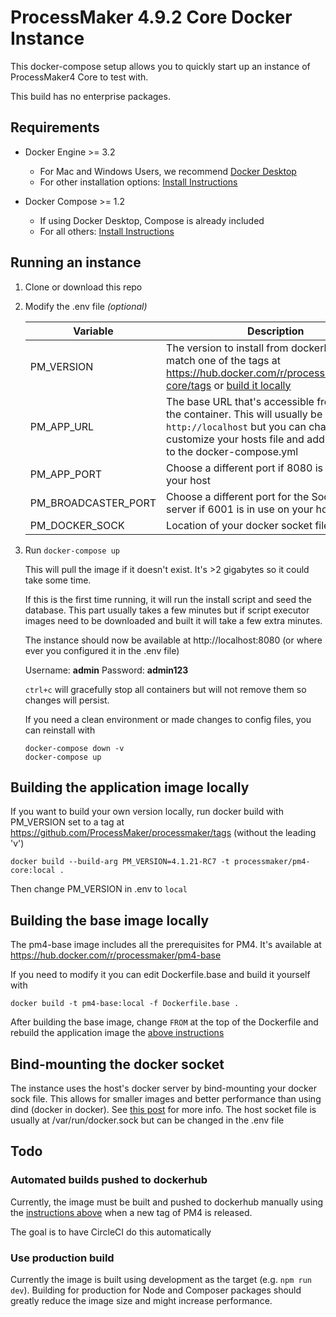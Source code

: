 # ProcessMaker 4.9.2 Core Docker Instance

This docker-compose setup allows you to quickly start up an instance of ProcessMaker4 Core to test with.

This build has no enterprise packages.

## Requirements
- Docker Engine >= 3.2
  - For Mac and Windows Users, we recommend [Docker Desktop](https://www.docker.com/products/docker-desktop)
  - For other installation options: [Install Instructions](https://docs.docker.com/engine/install/)
  
- Docker Compose >= 1.2
  - If using Docker Desktop, Compose is already included
  - For all others: [Install Instructions](https://docs.docker.com/compose/install/)

## Running an instance

1. Clone or download this repo

1. Modify the .env file *(optional)*

   | Variable | Description |
   | --- | --- |
   | PM_VERSION | The version to install from dockerhub. Must match one of the tags at https://hub.docker.com/r/processmaker/pm4-core/tags or [build it locally](#building-the-application-image-locally)|
   | PM_APP_URL | The base URL that's accessible from outside the container. This will usually be `http://localhost` but you can change it if you customize your hosts file and add `extra_hosts` to the docker-compose.yml |
   | PM_APP_PORT | Choose a different port if 8080 is in use on your host |
   | PM_BROADCASTER_PORT | Choose a different port for the Socket.io server if 6001 is in use on your host |
   | PM_DOCKER_SOCK | Location of your docker socket file. See [note](#bind-mounting-the-docker-socket) |

1. Run `docker-compose up`

   This will pull the image if it doesn't exist. It's >2 gigabytes so it could take some time.

   If this is the first time running, it will run the install script and seed the database.
   This part usually takes a few minutes but if script executor images need to be downloaded and built it will take a few extra minutes.

   The instance should now be available at http://localhost:8080 (or where ever you configured it in the .env file)

   Username: **admin** Password: **admin123**

   `ctrl+c` will gracefully stop all containers but will not remove them so changes will persist.

   If you need a clean environment or made changes to config files, you can reinstall with
   ```
   docker-compose down -v
   docker-compose up
   ```

## Building the application image locally
If you want to build your own version locally, run docker build with PM_VERSION set to a tag at https://github.com/ProcessMaker/processmaker/tags (without the leading 'v')
```
docker build --build-arg PM_VERSION=4.1.21-RC7 -t processmaker/pm4-core:local .
```
Then change PM_VERSION in .env to `local`

## Building the base image locally
The pm4-base image includes all the prerequisites for PM4. It's available at https://hub.docker.com/r/processmaker/pm4-base

If you need to modify it you can edit Dockerfile.base and build it yourself with
```
docker build -t pm4-base:local -f Dockerfile.base .
```
After building the base image, change `FROM` at the top of the Dockerfile and rebuild the application image the [above instructions](#building-the-application-image-locally)

## Bind-mounting the docker socket
The instance uses the host's docker server by bind-mounting your docker sock file.
This allows for smaller images and better performance than using dind (docker in docker).
See [this post](http://jpetazzo.github.io/2015/09/03/do-not-use-docker-in-docker-for-ci/) for more info.
The host socket file is usually at /var/run/docker.sock but can be changed in the .env file

## Todo

### Automated builds pushed to dockerhub

Currently, the image must be built and pushed to dockerhub manually using the
[instructions above](#building-the-application-image-locally) when a new tag of PM4
is released.

The goal is to have CircleCI do this automatically


### Use production build

Currently the image is built using development as the target (e.g. `npm run dev`). Building for production for Node and Composer packages
should greatly reduce the image size and might increase performance.